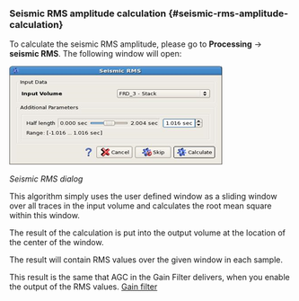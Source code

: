 ### Seismic RMS amplitude calculation {#seismic-rms-amplitude-calculation}

To calculate the seismic RMS amplitude, please go to **Processing** → **seismic RMS**. The following window will open:

![](/assets/089_Processing.png)

_Seismic RMS dialog_

This algorithm simply uses the user defined window as a sliding window over all traces in the input volume and calculates the root mean square within this window. 

The result of the calculation is put into the output volume at the location of the center of the window.

The result will contain RMS values over the given window in each sample.

This result is the same that AGC in the Gain Filter delivers, when you enable the output of the RMS values. [Gain filter](/algorithm_documentation/processing/gaining.md) 

